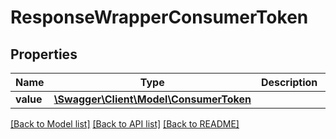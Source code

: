 # ResponseWrapperConsumerToken

## Properties
Name | Type | Description | Notes
------------ | ------------- | ------------- | -------------
**value** | [**\Swagger\Client\Model\ConsumerToken**](ConsumerToken.md) |  | [optional] 

[[Back to Model list]](../README.md#documentation-for-models) [[Back to API list]](../README.md#documentation-for-api-endpoints) [[Back to README]](../README.md)


